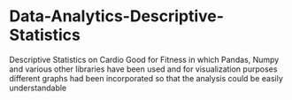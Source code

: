 # Data-Analytics-Descriptive-Statistics
Descriptive Statistics on Cardio Good for Fitness in which Pandas, Numpy and various other libraries have been used and for visualization purposes different graphs had been incorporated so that the analysis could be easily understandable
